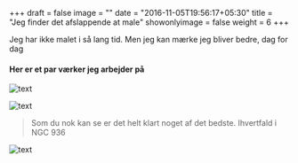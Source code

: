 +++
draft = false
image = ""
date = "2016-11-05T19:56:17+05:30"
title = "Jeg finder det afslappende at male"
showonlyimage = false
weight = 6
+++

Jeg har ikke malet i så lang tid. Men jeg kan mærke jeg bliver bedre, dag for dag
<!--more-->

#### Her er et par værker jeg arbejder på

![text](https://images.fineartamerica.com/images-medium-large-5/darth-vader-silhouette-rob-spitz.jpg)

![text](https://images.fineartamerica.com/images/artworkimages/mediumlarge/1/darth-vader-painting-scott-strachan.jpg)

>Som du nok kan se er det helt klart noget af det bedste. Ihvertfald i NGC 936

![text](https://images.fineartamerica.com/images-medium-large-5/vader-watercolor-painting-olga-shvartsur.jpg)

